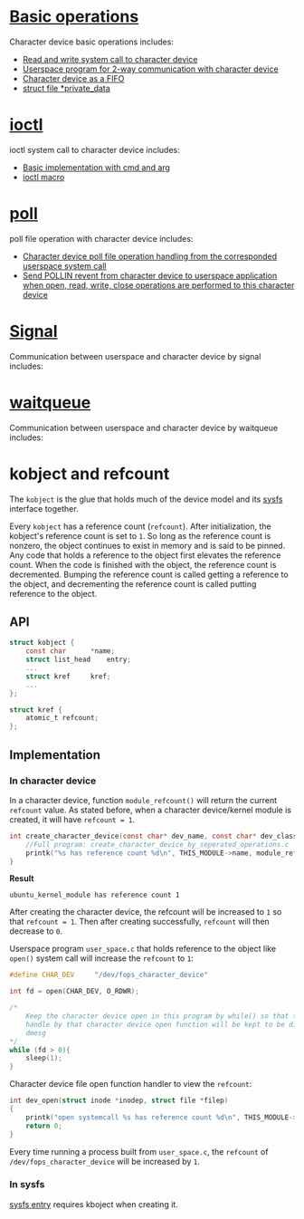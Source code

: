 # [Basic operations](Basic%20operations)

Character device basic operations includes:

* [Read and write system call to character device](Basic%20operations/README.md#read-and-write-system-call-to-character-device)
* [Userspace program for 2-way communication with character device](Basic%20operations/README.md#userspace-program-for-2-way-communication-with-character-device)
* [Character device as a FIFO](Basic%20operations/README.md#character-device-as-a-fifo)
* [struct file *private_data](Basic%20operations/README.md#struct-file-private_data)

# [ioctl](ioctl)

ioctl system call to character device includes:

* [Basic implementation with cmd and arg](ioctl#implementation)
* [ioctl macro](ioctl#ioctl-macro)

# [poll](Poll)

poll file operation with character device includes:

* [Character device poll file operation handling from the corresponded userspace system call](Poll#api)
* [Send POLLIN revent from character device to userspace application when open, read, write, close operations are performed to this character device]()

# [Signal](Signal)

Communication between userspace and character device by signal includes:

# [waitqueue](waitqueue)

Communication between userspace and character device by waitqueue includes:

# kobject and refcount

The ``kobject`` is the glue that holds much of the device model and its [sysfs]() interface together. 

Every ``kobject`` has a reference count (``refcount``). After initialization, the kobject's reference count is set to ``1``. So long as the reference count is nonzero, the object continues to exist in memory and is said to be pinned. Any code that holds a reference to the object first elevates the reference count. When the code is finished with the object, the reference count is decremented. Bumping the reference count is called getting a reference to the object, and decrementing the reference count is called putting reference to the object.

## API

```c
struct kobject {
	const char		*name;
	struct list_head	entry;
	...
	struct kref		kref;
    ...
};
```

```c
struct kref {
    atomic_t refcount;
};
```

## Implementation

### In character device

In a character device, function ``module_refcount()`` will return the current ``refcount`` value. As stated before, when a character device/kernel module is created, it will have ``refcount = 1``.

```c
int create_character_device(const char* dev_name, const char* dev_class, int total_minor, int base_minor, struct chr_dev_info *dev_info, struct file_operations *fops){
    //Full program: create_character_device_by_seperated_operations.c
	printk("%s has reference count %d\n", THIS_MODULE->name, module_refcount(THIS_MODULE));
}
```

**Result**

```
ubuntu_kernel_module has reference count 1
```

After creating the character device, the refcount will be increased to ``1`` so that ``refcount = 1``. Then after creating successfully, ``refcount`` will then decrease to ``0``.

Userspace program ``user_space.c`` that holds reference to the object like ``open()`` system call will increase the ``refcount`` to ``1``:

```c
#define CHAR_DEV     "/dev/fops_character_device"

int fd = open(CHAR_DEV, O_RDWR);

/*
	Keep the character device open in this program by while() so that the refcount 
	handle by that character device open function will be kept to be displayed by
	dmesg
*/
while (fd > 0){
	sleep(1);
}
```

Character device file open function handler to view the ``refcount``:

```c
int dev_open(struct inode *inodep, struct file *filep)
{
	printk("open systemcall %s has reference count %d\n", THIS_MODULE->name, module_refcount(THIS_MODULE));
	return 0;
}
```

Every time running a process built from ``user_space.c``, the ``refcount`` of ``/dev/fops_character_device`` will be increased by ``1``.

### In sysfs

[sysfs entry](../../sysfs%20entry.md) requires kboject when creating it.
